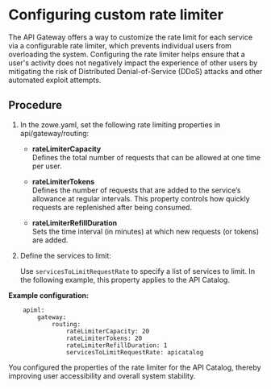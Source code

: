 # Configuring custom rate limiter


The API Gateway offers a way to customize the rate limit for each service via a configurable rate limiter, which prevents individual users from overloading the system.  Configuring the rate limiter helps ensure that a user's activity does not negatively impact the experience of other users by mitigating the risk of Distributed Denial-of-Service (DDoS) attacks and other automated exploit attempts. 

## Procedure

1. In the zowe.yaml, set the following rate limiting properties in api/gateway/routing:

   * **rateLimiterCapacity**  
  Defines the total number of requests that can be allowed at one time per user.

   * **rateLimiterTokens**  
  Defines the number of requests that are added to the service’s allowance at regular intervals. This property controls how quickly requests are replenished after being consumed.

   * **rateLimiterRefillDuration**  
  Sets the time interval (in minutes) at which new requests (or tokens) are added.

2. Define the services to limit:

   Use `servicesToLimitRequestRate` to specify a list of services to limit. In the following example, this property applies to the API Catalog. 

**Example configuration:**
```
    apiml:
        gateway: 
            routing: 
                rateLimiterCapacity: 20
                rateLimiterTokens: 20
                rateLimiterRefillDuration: 1
                servicesToLimitRequestRate: apicatalog
```
You configured the properties of the rate limiter for the API Catalog, thereby improving user accessibility and overall system stability. 

